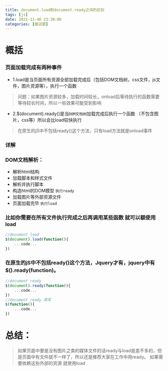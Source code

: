 ```yaml
---
title: document.load和document.ready之间的区别
tags: [js]
date: 2021-11-46 23:30:06
categories: [面试题]
---
```


# 概括
### 页面加载完成有两种事件

 - 1.load是当页面所有资源全部加载完成后（包括DOM文档树，css文件，js文件，图片资源等），执行一个函数

> 问题：如果图片资源较多，加载时间较长，onload后等待执行的函数需要等待较长时间，所以一些效果可能受到影响

 - 2.$(document).ready()是当`DOM文档树`加载完成后执行一个函数 （不包含图片，css等）所以会比load较快执行

> 在原生的jS中不包括ready()这个方法，只有load方法就是onload事件

### 详解
 ### DOM文档解析：

 - 解析html结构
 - 加载脚本和样式文件
 - 解析并执行脚本
 - 构造html的DOM模型      `执行ready`
 - 加载图片等外部资源文件
 - 页面加载完毕               `执行load`

### 比如你需要在所有文件执行完成之后再调用某些函数  就可以额使用load
``` javascript
//document load
$(document).load(function(){
    ...code...
})
```

### 在原生的jS中不包括ready()这个方法，Jquery才有，jquery中有 $().ready(function)。

``` javascript
//document ready
$(document).ready(function(){
    ...code...
})
//document ready 简写
$(function(){
    ...code...
})
```

# 总结：
>如果页面中要是没有图片之类的媒体文件的话ready与load是差不多的，但是页面中有文件就不一样了，所以还是推荐大家在工作中用ready。 如果需要依赖这些外部的资源 就使用load
